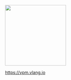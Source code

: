 <img width='200' src='https://camo.githubusercontent.com/6c5fc4b03d3e90a7c345407cb57a82c0f4a68607/68747470733a2f2f766c616e672e696f2f696d672f76706d2e706e67'>

https://vpm.vlang.io
